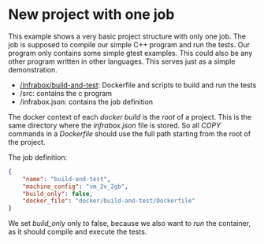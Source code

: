 New project with one job
========================

This example shows a very basic project structure with only one job.
The job is supposed to compile our simple C++ program and run the tests.
Our program only contains some simple gtest examples. This could also be any
other program written in other languages. This serves just as a simple demonstration.

- [/infrabox/build-and-test](/infrabox/build-and-test): Dockerfile and scripts to build and run the tests
- /src: contains the c program
- /infrabox.json: contains the job definition

The docker context of each *docker build* is the *root* of a project. This is the
same directory where the *infrabox.json* file is stored. So all *COPY*
commands in a *Dockerfile* should use the full path starting from the root
of the project.

The job definition:
```json
{
    "name": "build-and-test",
    "machine_config": "vm_2v_2gb",
    "build_only": false,
    "docker_file": "docker/build-and-test/Dockerfile"
}
```

We set *build_only* only to false, because we also want to _run_ the container, as it should compile and execute the tests.
